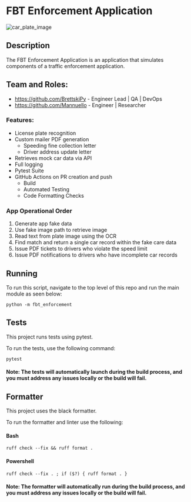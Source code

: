 # FBT Enforcement Application
![car_plate_image](https://github.com/Mannuello/fbt-enforcement/assets/30988215/7878fe20-f8fc-4e7e-8338-da699e2f75e3)

## Description
The FBT Enforcement Application is an application that simulates components of a traffic enforcement application. 

## Team and Roles: 
- https://github.com/BrettskiPy - Engineer Lead | QA | DevOps
- https://github.com/Mannuello - Engineer | Researcher

### Features:
- License plate recognition
- Custom mailer PDF generation
    - Speeding fine collection letter
    - Driver address update letter
- Retrieves mock car data via API
- Full logging
- Pytest Suite
- GitHub Actions on PR creation and push
    - Build
    - Automated Testing
    - Code Formatting Checks  

### App Operational Order
1. Generate app fake data
2. Use fake image path to retrieve image
3. Read text from plate image using the OCR
4. Find match and return a single car record within the fake care data
5. Issue PDF tickets to drivers who violate the speed limit
6. Issue PDF notifications to drivers who have incomplete car records

## Running
To run this script, navigate to the top level of this repo and run the main module as seen below:

```
python -m fbt_enforcement
```

## Tests
This project runs tests using pytest.

To run the tests, use the following command:
```
pytest
```
#### Note: The tests will automatically launch during the build process, and you must address any issues locally or the build will fail.

## Formatter
This project uses the black formatter.

To run the formatter and linter use the following:

#### Bash
```
ruff check --fix && ruff format .
```
#### Powershell
```
ruff check --fix . ; if ($?) { ruff format . }
```
#### Note: The formatter will automatically run during the build process, and you must address any issues locally or the build will fail.
